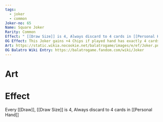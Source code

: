 ```yaml
---
tags:
  - joker
  - common
Joker-no: 65
Name: Square Joker
Rarity: Common
Effect: " [[Draw Size]] is 4, Always discard to 4 cards in [[Personal Hand]]"
OG Effect: This Joker gains +4 Chips if played hand has exactly 4 cards
Art: https://static.wikia.nocookie.net/balatrogame/images/e/ef/Joker.png/revision/latest?cb=20230925003651
OG Balatro Wiki Entry: https://balatrogame.fandom.com/wiki/Joker
---
```

# Art
# Effect
Every [[Draw]], [[Draw Size]] is 4, Always discard to 4 cards in [[Personal Hand]]